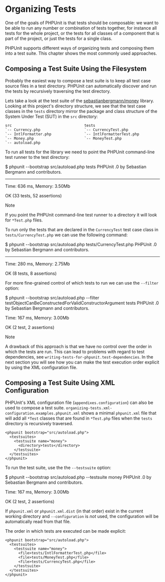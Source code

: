 Organizing Tests
================

One of the goals of PHPUnit is that tests should be composable: we want
to be able to run any number or combination of tests together, for
instance all tests for the whole project, or the tests for all classes
of a component that is part of the project, or just the tests for a
single class.

PHPUnit supports different ways of organizing tests and composing them
into a test suite. This chapter shows the most commonly used approaches.

Composing a Test Suite Using the Filesystem
-------------------------------------------

Probably the easiest way to compose a test suite is to keep all test
case source files in a test directory. PHPUnit can automatically
discover and run the tests by recursively traversing the test directory.

Lets take a look at the test suite of the
[sebastianbergmann/money](http://github.com/sebastianbergmann/money/)
library. Looking at this project's directory structure, we see that the
test case classes in the `tests` directory mirror the package and class
structure of the System Under Test (SUT) in the `src` directory:

    src                                 tests
    `-- Currency.php                    `-- CurrencyTest.php
    `-- IntlFormatter.php               `-- IntlFormatterTest.php
    `-- Money.php                       `-- MoneyTest.php
    `-- autoload.php

To run all tests for the library we need to point the PHPUnit
command-line test runner to the test directory:

$ phpunit --bootstrap src/autoload.php tests PHPUnit .0 by Sebastian
Bergmann and contributors.

------------------------------------------------------------------------

Time: 636 ms, Memory: 3.50Mb

OK (33 tests, 52 assertions)

Note

If you point the PHPUnit command-line test runner to a directory it will
look for `*Test.php` files.

To run only the tests that are declared in the `CurrencyTest` test case
class in `tests/CurrencyTest.php` we can use the following command:

$ phpunit --bootstrap src/autoload.php tests/CurrencyTest.php PHPUnit .0
by Sebastian Bergmann and contributors.

------------------------------------------------------------------------

Time: 280 ms, Memory: 2.75Mb

OK (8 tests, 8 assertions)

For more fine-grained control of which tests to run we can use the
`--filter` option:

$ phpunit --bootstrap src/autoload.php --filter
testObjectCanBeConstructedForValidConstructorArgument tests PHPUnit .0
by Sebastian Bergmann and contributors.

Time: 167 ms, Memory: 3.00Mb

OK (2 test, 2 assertions)

Note

A drawback of this approach is that we have no control over the order in
which the tests are run. This can lead to problems with regard to test
dependencies, see `writing-tests-for-phpunit.test-dependencies`. In the
next section you will see how you can make the test execution order
explicit by using the XML configuration file.

Composing a Test Suite Using XML Configuration
----------------------------------------------

PHPUnit's XML configuration file (`appendixes.configuration`) can also
be used to compose a test suite.
`organizing-tests.xml-configuration.examples.phpunit.xml` shows a
minimal `phpunit.xml` file that will add all `*Test` classes that are
found in `*Test.php` files when the `tests` directory is recursively
traversed.

    <phpunit bootstrap="src/autoload.php">
      <testsuites>
        <testsuite name="money">
          <directory>tests</directory>
        </testsuite>
      </testsuites>
    </phpunit>

To run the test suite, use the the `--testsuite` option:

$ phpunit --bootstrap src/autoload.php --testsuite money PHPUnit .0 by
Sebastian Bergmann and contributors.

Time: 167 ms, Memory: 3.00Mb

OK (2 test, 2 assertions)

If `phpunit.xml` or `phpunit.xml.dist` (in that order) exist in the
current working directory and `--configuration` is *not* used, the
configuration will be automatically read from that file.

The order in which tests are executed can be made explicit:

    <phpunit bootstrap="src/autoload.php">
      <testsuites>
        <testsuite name="money">
          <file>tests/IntlFormatterTest.php</file>
          <file>tests/MoneyTest.php</file>
          <file>tests/CurrencyTest.php</file>
        </testsuite>
      </testsuites>
    </phpunit>
